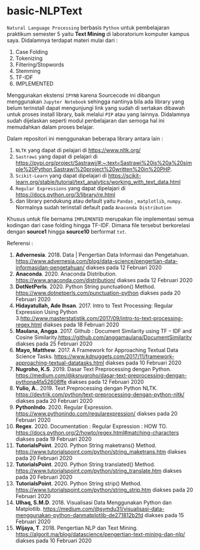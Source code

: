 # basic-NLPText
 `Natural Language Processing`  berbasis `Python` untuk pembelajaran praktikum semester 5 yaitu **Text Mining** di laboratorium komputer kampus saya. 
 Didalamnya terdapat materi mulai dari :
 1. Case Folding
 2. Tokenizing
 3. Filtering/Stopwords
 4. Stemming
 5. TF-IDF
 6. IMPLEMENTED
 
 Menggunakan ekstensi `IPYNB` karena Sourcecode ini dibangun menggunakan `Jupyter Notebook` sehingga nantinya bila ada library yang belum terinstall dapat mengunjungi link yang sudah di sertakan dibawah untuk proses install library, baik melalui `PIP` atau yang lainnya. Didalamnya sudah dijelaskan seperti modul penbelajaran dan semoga hal ini memudahkan dalam proses belajar. 
 
 
 Dalam repositori ini menggunakan beberapa library antara lain :
1. `NLTK` yang dapat di pelajari di https://www.nltk.org/
2. `Sastrawi` yang dapat di pelajari di https://pypi.org/project/Sastrawi/#:~:text=Sastrawi%20is%20a%20simple%20Python,Sastrawi%20project%20written%20in%20PHP.
3. `Scikit-Learn` yang dapat dipelajari di https://scikit-learn.org/stable/tutorial/text_analytics/working_with_text_data.html
4. `Regular Expressions` yang dapat dipelajari di https://docs.python.org/3/library/re.html
5. dan library pendukung atau default yaitu `Pandas` , `matplotlib`, `numpy`. Normalnya sudah terinstall default pada `Anaconda Distribution`

Khusus untuk file bernama `IMPLEMENTED` merupakan file implementasi semua kodingan dari case folding hingga TF-IDF. Dimana file tersebut berkorelasi dengan **source1** hingga **source10** berformat `txt`. 

Referensi :
1. **Advernesia**. 2018. Data | Pengertian Data Informasi dan Pengetahuan. https://www.advernesia.com/blog/data-science/pengertian-data-informasidan-pengetahuan/ diakses pada 12 Februari 2020
2. **Anaconda**. 2020. Anaconda Distribution. https://www.anaconda.com/distribution/ diakses pada 12 Februari 2020
3. **DotNetPerls**. 2020. Python String punctuation() Method. https://www.dotnetperls.com/punctuation-python diakses pada 20 Februari 2020
4. **Hidayatullah, Ade Ihsan**. 2017. Intro to Text Processing: Regular Expression Using Python 3.http://www.masterstatistik.com/2017/09/intro-to-text-processing-regex.html diakses pada 18 Februari 2020
5. **Maulana, Angga**. 2017. Github : Document Similarity using TF – IDF and Cosine Similarity.https://github.com/anggamaulana/DocumentSimilarity diakses pada 25 Februari 2020
6. **Mayo, Matthew**. 2017. A Framework for Approaching Textual Data Science Tasks. https://www.kdnuggets.com/2017/11/framework-approaching-textual-datatasks.html diakses pada 10 Februari 2020
7. **Nugroho, K.S**. 2019. Dasar Text Preprocessing dengan Python. https://medium.com/@ksnugroho/dasar-text-preprocessing-dengan-pythona4fa52608ffe diakses pada 12 Februari 2020
8. **Yulio, A.**. 2019. Text Preprocessing dengan Python NLTK. https://devtrik.com/python/text-preprocessing-dengan-python-nltk/ diakses pada 20 Februari 2020
9. **PythonIndo**. 2020. Regular Expression. https://www.pythonindo.com/regularexpression/ diakses pada 20 Februari 2020
10. **Regex**. 2020. Documentation : Regular Expression : HOW TO. https://docs.python.org/2/howto/regex.html#matching-characters diakses pada 19 Februari 2020
11. **TutorialsPoint**. 2020. Python String maketrans() Method. https://www.tutorialspoint.com/python/string_maketrans.htm diakses pada 20 Februari 2020
12. **TutorialsPoint**. 2020. Python String translated() Method. https://www.tutorialspoint.com/python/string_translate.htm diakses pada 20 Februari 2020
13. **TutorialsPoint**. 2020. Python String strip() Method. https://www.tutorialspoint.com/python/string_strip.htm diakses pada 20 Februari 2020
14. **Ulhaq, S.M.D**. 2018. Visualisasi Data Menggunakan Python dan Matplotlib. https://medium.com/@symdu31/visualisasi-data-menggunakan-python-danmatplotlib-de271812b2fd diakses pada 15 Februari 2020
15. **Wijaya, T**. 2018. Pengertian NLP dan Text Mining. https://algorit.ma/blog/datascience/pengertian-text-mining-dan-nlp/ diakses pada 10 Februari 2020
